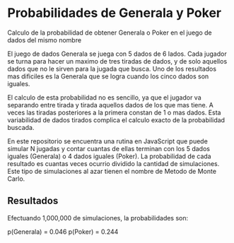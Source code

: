 # Probabilidades de Generala y Poker
Calculo de la probabilidad de obtener Generala o Poker en el juego de dados del mismo nombre

El juego de dados Generala se juega con 5 dados de 6 lados. Cada jugador se turna para hacer un maximo de tres tiradas de dados, y de solo aquellos dados que no le sirven para la jugada que busca. Uno de los resultados mas dificiles es la Generala que se logra cuando los cinco dados son iguales.

El calculo de esta probabilidad no es sencillo, ya que el jugador va separando entre tirada y tirada aquellos dados de los que mas tiene. A veces las tiradas posteriores a la primera constan de 1 o mas dados. Esta variabilidad de dados tirados complica el calculo exacto de la probabilidad buscada.

En este repositorio se encuentra una rutina en JavaScript que puede simular N jugadas y contar cuantas de ellas terminan con los 5 dados iguales (Generala) o 4 dados iguales (Poker). La probabilidad de cada resultado es cuantas veces ocurrio dividido la cantidad de simulaciones. Este tipo de simulaciones al azar tienen el nombre de Metodo de Monte Carlo.

## Resultados
Efectuando 1,000,000 de simulaciones, la probabilidades son:

p(Generala) = 0.046
p(Poker) = 0.244

